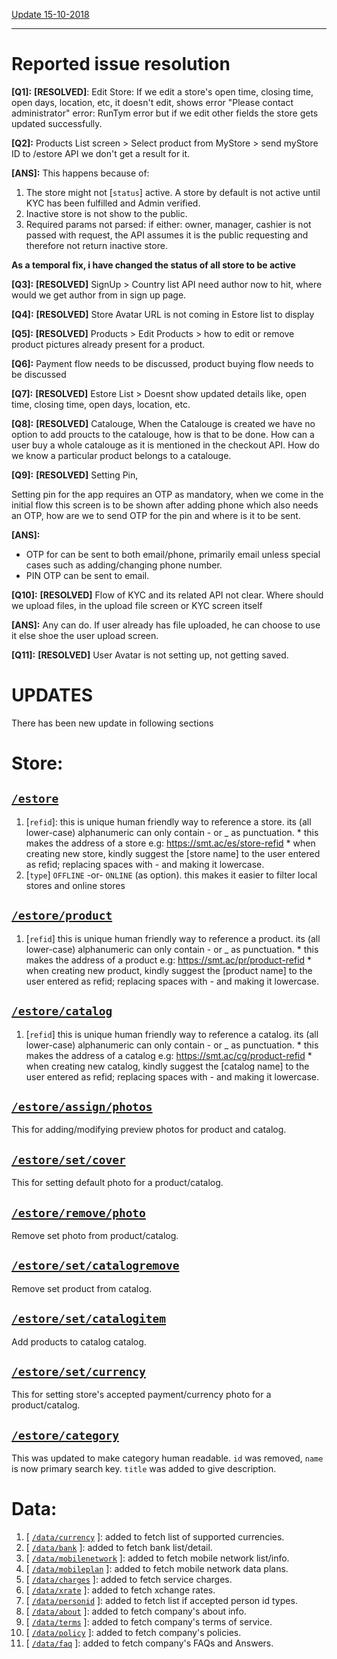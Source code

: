 [Update 15-10-2018](#15-10-2018)

----

<a name="15-10-2018"></a>
# Reported issue resolution

**[Q1]:** **[RESOLVED]**: Edit Store: If we edit a store's open time, closing time, open days, location, etc, it doesn't edit, shows error "Please contact administrator" error: RunTym error but if we edit other fields the store gets updated successfully.


**[Q2]:** Products List screen > Select product from MyStore > send myStore ID to /estore API we don't get a result for it.

**[ANS]:** This happens because of:

1. The store might not [`status`] active. A store by default is not active until KYC has been fulfilled and Admin verified.
2. Inactive store is not show to the public.
2. Required params not parsed: if either: owner, manager, cashier is not passed with request, the API assumes it is the public requesting and therefore not return inactive store.

**As a temporal fix, i have changed the status of all store to be active**


**[Q3]:**  **[RESOLVED]** SignUp > Country list API need author now to hit, where would we get author from in sign up page.


**[Q4]:** **[RESOLVED]** Store Avatar URL is not coming in Estore list to display


**[Q5]:** **[RESOLVED]** Products > Edit Products > how to edit or remove product pictures already present for a product.


**[Q6]:** Payment flow needs to be discussed, product buying flow needs to be discussed


**[Q7]:** **[RESOLVED]** Estore List > Doesnt show updated details like, open time, closing time, open days, location, etc.


**[Q8]:** **[RESOLVED]** Catalouge,
When the Catalouge is created we have no option to add proucts to the catalouge, how is that to be done. How can a user buy a whole catalouge as         it is mentioned in the checkout API. How do we know a particular product belongs to a catalouge.


**[Q9]:** **[RESOLVED]** Setting Pin,

Setting pin for the app requires an OTP as mandatory, when we come in the initial flow this screen is to be shown after adding phone which also needs  an OTP, how are we to send OTP for the pin and where is it to be sent.

**[ANS]:**

- OTP for can be sent to both email/phone, primarily email unless special cases such as adding/changing phone number.
- PIN OTP can be sent to email.


**[Q10]:** **[RESOLVED]** Flow of KYC and its related API not clear. Where should we upload files, in the upload file screen or KYC screen itself

**[ANS]:** Any can do. If user already has file uploaded,  he can choose to use it else shoe the user upload screen.

**[Q11]:** **[RESOLVED]** User Avatar is not setting up, not getting saved.



# UPDATES

There has been new update in following sections

# Store:

## [`/estore`](./eStore.md#set-store)

  1. [`refid`]: this is unique human friendly way to reference a store. its (all lower-case) alphanumeric can only contain - or _ as punctuation.
    * this makes the address of a store e.g: https://smt.ac/es/store-refid
    * when creating new store, kindly suggest the [store name] to the user entered as refid; replacing spaces with - and making it lowercase.
  2. [`type`] `OFFLINE` -or- `ONLINE` (as option). this makes it easier to filter local stores and online stores


## [`/estore/product`](./eStore.md#set-product)
  1. [`refid`] this is unique human friendly way to reference a product. its (all lower-case) alphanumeric can only contain - or _ as punctuation.
    * this makes the address of a product e.g: https://smt.ac/pr/product-refid
    * when creating new product, kindly suggest the [product name] to the user entered as refid; replacing spaces with - and making it lowercase.

## [`/estore/catalog`](./eStore.md#set-catalog)
  1. [`refid`] this is unique human friendly way to reference a catalog. its (all lower-case) alphanumeric can only contain - or _ as punctuation.
    * this makes the address of a catalog e.g: https://smt.ac/cg/product-refid
    * when creating new catalog, kindly suggest the [catalog name] to the user entered as refid; replacing spaces with - and making it lowercase.

## [`/estore/assign/photos`](./eStore.md#prod-photo)

This for adding/modifying preview photos for product and catalog.


## [`/estore/set/cover`](./eStore.md#cover-photo)

This for setting default photo for a product/catalog.


## [`/estore/remove/photo`](./eStore.md#remove-photo)

Remove set photo from product/catalog.


## [`/estore/set/catalogremove`](./eStore.md#catalog-remove)

Remove set product from catalog.


## [`/estore/set/catalogitem`](./eStore.md#catalog-add)

Add products to catalog catalog.


## [`/estore/set/currency`](./eStore.md#set-currency)

This for setting store's accepted payment/currency photo for a product/catalog.

## [`/estore/category`](./eStore.md#category)

This was updated to make category human readable. `id` was removed, `name` is now primary search key. `title` was added to give description.

# Data:

  1. [ [`/data/currency`](./Data.md#currency) ]: added to fetch list of supported currencies.
  2. [ [`/data/bank`](./Data.md#bank-code) ]: added to fetch bank list/detail.
  3. [ [`/data/mobilenetwork`](./Data.md#mobile-network) ]: added to fetch mobile network list/info.
  4. [ [`/data/mobileplan`](./Data.md#mobile-plans) ]: added to fetch mobile network data plans.
  5. [ [`/data/charges`](./Data.md#charges) ]: added to fetch service charges.
  6. [ [`/data/xrate`](./Data.md#xrate) ]: added to fetch xchange rates.
  7. [ [`/data/personid`](./Data.md#person-id) ]: added to fetch list if accepted person id types.
  8. [ [`/data/about`](./Data.md#about) ]: added to fetch company's about info.
  9. [ [`/data/terms`](./Data.md#terms) ]: added to fetch company's terms of service.
  10. [ [`/data/policy`](./Data.md#terms) ]: added to fetch company's policies.
  11. [ [`/data/faq`](./Data.md#faq) ]: added to fetch company's FAQs and Answers.
